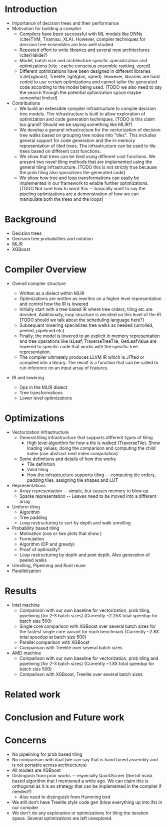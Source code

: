 # Introduction
* Importance of decision trees and their performance
* Motivation for building a compiler
  * Compilers have been successful with ML models like DNNs \cite{TVM, Tiramisu, XLA}. However, compiler techniques for decision tree ensembles are less well studied.
  * Repeated effort to write libraries and several new architectures \cite{Halide?}
  * Model, batch size and architecture specific specialization and optimizations [cite : cache conscious ensemble ranking, vpred]
  * Different optimizations have been designed in different libraries \cite{xgboost, Treelite, lightgbm, vpred}. However, libraries are hard coded to use certain optimizations and cannot tailor the generated code according to the model being used. [TODO we also need to say the search through the potential optimization space maybe somewhat limited]
* Contributions
  * We build an extensible compiler infrastructure to compile decision tree models. The infrastructure is built to allow exploration of optimization and code generation techniques. [TODO is this claim too grand? Should we be saying something like MLIR?]
  * We develop a general infrastructure for the vectorization of decision tree walks based on grouping tree nodes into "tiles". This includes general support for code generation and the in-memory representation of tiled trees. The infrastructure can be used to tile trees based on different cost functions. 
  * We show that trees can be tiled using different cost functions. We present two novel tiling methods that are implemented using the general tiling infrastructure. [TODO this is not strictly true because the prob tiling also specializes the generated code]
  * We show how tree and loop transformations can easily be implemented in our framework to enable further optimizations. [TODO Not sure how to word this -- basically want to say the pipeling optimizations are a demonstration of how we can manipulate both the trees and the loops]

# Background
* Decision trees
* Decision tree probabilities and notation
* MLIR
* XGBoost

# Compiler Overview
* Overall compiler structure
  * Written as a dialect within MLIR
  * Optimizations are written as rewrites on a higher level representation and control how the IR is lowered
  * Initially start with a tree based IR where tree orders, tiling etc are decided. Additionally, loop structure is decided on this level of the IR. [TODO should we talk about the scheduling language here?]
  * Subsequent lowering specializes tree walks as needed (unrolled, peeled, pipelined etc)
  * Finally, the model is lowered to an explicit in memory representation and tree operations like IsLeaf, TraverseTreeTile, GetLeafValue are lowered to specific code that works with the specific tree representation.
  * The compiler ultimately produces LLVM IR which is JITted or compiled into a library. The result is a function that can be called to run inference on an input array of features.

* IR and lowering
  * Ops in the MLIR dialect
  * Tree transformations
  * Lower level optimizations

# Optimizations
* Vectorization Infrastructure
  * General tiling infrastructure that supports different types of tiling
    * High level algorithm for how a tile is walked (TraverseTile). Show loading values, doing the comparison and computing the child index (use abstract next index computation)
  * Some definitions and details of how this works
    * Tile definition
    * Valid tiling
    * How the infrastructure supports tiling -- computing tile orders, padding tiles, assigning tile shapes and LUT
* Representations
  * Array representation -- simple, but causes memory to blow up. 
  * Sparse representation -- Leaves need to be moved into a different array
* Uniform tiling
  * Algorithm
  * Tree padding 
  * Loop restructuring to sort by depth and walk unrolling 
* Probability based tiling
  * Motivation (one or two plots that show  ) 
  * Formulation
  * Algorithm (DP and greedy)
  * Proof of optimality?
  * Loop restructuring by depth and peel depth. Also generation of peeled walks 
* Unrolling, Pipelining and Root reuse
* Parallelization

# Results
* Intel machine
  * Comparison with our own baseline for vectorization, prob tiling, pipelining (for 2-3 batch sizes) (Currently ~2.25X total speedup for batch size 500)
  * Single core comparison with XGBoost over several batch sizes for the fastest single core variant for each benchmark (Currently ~2.8X total speedup at batch size 500)
  * Parallel comparison with XGBoost 
  * Comparison with Treelite over several batch sizes
* AMD machine
  * Comparison with our own baseline for vectorization, prob tiling and pipelining (for 2-3 batch sizes) (Currently ~1.8X total speedup for batch size 500)
  * Comparison with XGBoost, Treelite over several batch sizes 

# Related work
# Conclusion and Future work

# Concerns
* No pipelining for prob based tiling
* No comparison with daal (we can say that is hand tuned assembly and is not portable across architectures)
* All models are XGBoost
* Distinguish from prior works -- especially QuickScorer (the bit mask based algorithm that I mentioned a while ago. We can claim this is orthogonal as it is an strategy  that can be implemented in the compiler if needed?)
  * Also need to distinguish from Humming bird
* We still don't have Treelite style code gen (blow everything up into ifs) in our compiler
* We don't do any exploration or optimizations for tiling the iteration space. Several optimizations are left unexplored.